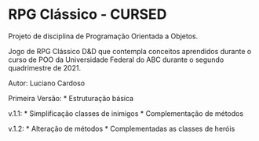 # RPG Clássico - CURSED
Projeto de disciplina de Programação Orientada a Objetos.

Jogo de RPG Clássico D&D que contempla conceitos aprendidos
durante o curso de POO da Universidade Federal do ABC durante
o segundo quadrimestre de 2021.

Autor: Luciano Cardoso

Primeira Versão:
	* Estruturação básica

v.1.1:
	* Simplificação classes de inimigos
	* Complementação de métodos

v.1.2:
	* Alteração de métodos
	* Complementadas as classes de heróis
